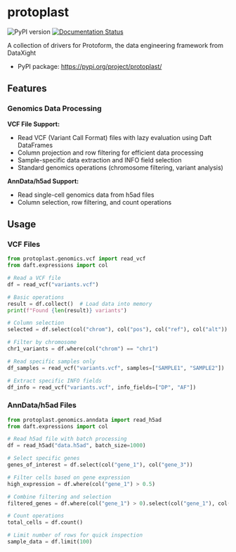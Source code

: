 # protoplast

![PyPI version](https://img.shields.io/pypi/v/protoplast.svg)
[![Documentation Status](https://readthedocs.org/projects/protoplast/badge/?version=latest)](https://protoplast.readthedocs.io/en/latest/?version=latest)

A collection of drivers for Protoform, the data engineering framework from DataXight

-   PyPI package: https://pypi.org/project/protoplast/

## Features

### Genomics Data Processing

**VCF File Support:**
- Read VCF (Variant Call Format) files with lazy evaluation using Daft DataFrames
- Column projection and row filtering for efficient data processing
- Sample-specific data extraction and INFO field selection
- Standard genomics operations (chromosome filtering, variant analysis)

**AnnData/h5ad Support:**
- Read single-cell genomics data from h5ad files
- Column selection, row filtering, and count operations

## Usage

### VCF Files

```python
from protoplast.genomics.vcf import read_vcf
from daft.expressions import col

# Read a VCF file
df = read_vcf("variants.vcf")

# Basic operations
result = df.collect()  # Load data into memory
print(f"Found {len(result)} variants")

# Column selection
selected = df.select(col("chrom"), col("pos"), col("ref"), col("alt"))

# Filter by chromosome
chr1_variants = df.where(col("chrom") == "chr1")

# Read specific samples only
df_samples = read_vcf("variants.vcf", samples=["SAMPLE1", "SAMPLE2"])

# Extract specific INFO fields
df_info = read_vcf("variants.vcf", info_fields=["DP", "AF"])
```

### AnnData/h5ad Files

```python
from protoplast.genomics.anndata import read_h5ad
from daft.expressions import col

# Read h5ad file with batch processing
df = read_h5ad("data.h5ad", batch_size=1000)

# Select specific genes
genes_of_interest = df.select(col("gene_1"), col("gene_3"))

# Filter cells based on gene expression
high_expression = df.where(col("gene_1") > 0.5)

# Combine filtering and selection
filtered_genes = df.where(col("gene_1") > 0).select(col("gene_1"), col("gene_3"))

# Count operations
total_cells = df.count()

# Limit number of rows for quick inspection
sample_data = df.limit(100)
```